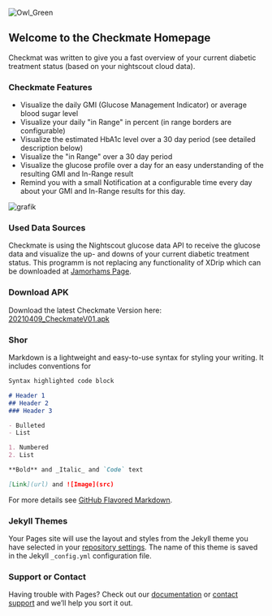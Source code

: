 ![Owl_Green](https://user-images.githubusercontent.com/53019596/114160717-84758280-9927-11eb-82a6-4732e69ea1ae.png)<!-- .element height="10%"-->
## Welcome to the Checkmate Homepage
Checkmat was written to give you a fast overview of your current diabetic treatment status (based on your nightscout cloud data).

### Checkmate Features
- Visualize the daily GMI (Glucose Management Indicator) or average blood sugar level
- Visualize your daily "in Range" in percent (in range borders are configurable)
- Visualize the estimated HbA1c level over a 30 day period (see detailed description below)
- Visualize the "in Range" over a 30 day period
- Visualize the glucose profile over a day for an easy understanding of the resulting GMI and In-Range result
- Remind you with a small Notification at a configurable time every day about your GMI and In-Range results for this day.

![grafik](https://user-images.githubusercontent.com/53019596/114159112-bb4a9900-9925-11eb-99a3-5a2af4917abe.png)

### Used Data Sources
Checkmate is using the Nightscout glucose data API to receive the glucose data and visualize the up- and downs of your current diabetic treatment status.
This programm is not replacing any functionality of XDrip which can be downloaded at [Jamorhams Page](https://jamorham.github.io).


### Download APK
Download the latest Checkmate Version here: [20210409_CheckmateV01.apk](https://github.com/nilsbusch/Slin/edit/gh-pages/index.md)


### Shor

Markdown is a lightweight and easy-to-use syntax for styling your writing. It includes conventions for

```markdown
Syntax highlighted code block

# Header 1
## Header 2
### Header 3

- Bulleted
- List

1. Numbered
2. List

**Bold** and _Italic_ and `Code` text

[Link](url) and ![Image](src)
```

For more details see [GitHub Flavored Markdown](https://guides.github.com/features/mastering-markdown/).

### Jekyll Themes

Your Pages site will use the layout and styles from the Jekyll theme you have selected in your [repository settings](https://github.com/nilsbusch/Slin/settings/pages). The name of this theme is saved in the Jekyll `_config.yml` configuration file.

### Support or Contact

Having trouble with Pages? Check out our [documentation](https://docs.github.com/categories/github-pages-basics/) or [contact support](https://support.github.com/contact) and we’ll help you sort it out.

